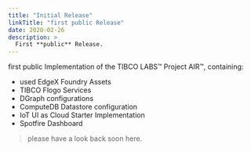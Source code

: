 ```yaml
---
title: "Initial Release"
linkTitle: "first public Release"
date: 2020-02-26
description: >
  First **public** Release.
---
```


first public Implementation of the TIBCO LABS™ Project AIR™, containing:

- used EdgeX Foundry Assets
- TIBCO Flogo Services
- DGraph configurations
- ComputeDB Datastore configuration
- IoT UI as Cloud Starter Implementation
- Spotfire Dashboard

> please have a look back soon here.
